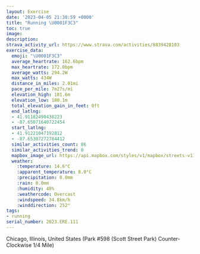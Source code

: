 ```yaml
---
layout: Exercise
date: '2023-04-05 21:38:59 +0000'
title: "Running \U0001F3C3"
toc: true
image:
description:
strava_activity_url: https://www.strava.com/activities/8839428103
exercise_data:
  emoji: "\U0001F3C3"
  average_heartrate: 162.6bpm
  max_heartrate: 172.0bpm
  average_watts: 294.2W
  max_watts: 434W
  distance_in_miles: 2.01mi
  pace_per_mile: 7m27s/mi
  elevation_high: 181.6m
  elevation_low: 180.1m
  total_elevation_gain_in_feet: 0ft
  end_latlng:
  - 41.91182490438223
  - -87.65071640722454
  start_latlng:
  - 41.91221047192812
  - -87.65307272784412
  similar_activities_count: 86
  similar_activities_trend: 0
  mapbox_image_url: https://api.mapbox.com/styles/v1/mapbox/streets-v11/static/path-5+787af2-1.0(i%7Bx~Fbl~uOA%7BAC%5BIUAMN%5Dr%40%7B%40z%40sAFUJ_A%3FyAPo%40Bo%40%40AV%3FMiQ%40%7DAAm%40%40q%40AiBBa%40FMd%40%5DRI%60%40%3F%5CDDBDN%3FT%3F%7CC%40dAHTLPPLRDv%40EXETMP%5BBQ%3FQEqCCWIWOQQI%5BAy%40BQDQLQb%40AXFvCBVHTTRPHR%3F%7C%40ELCVWJS%40q%40EmCEWGOUSUGm%40B_%40BSDIFIJK%5CAxABfABXFVLP%5ER%60ACVEPKRWDO%40%5BCqAI%7DAGOQUSGSAe%40B_%40DKBMLOZE%60%40DnA%40dABVJRZXJBX%3F%60AIZ%5BFMBO%3FcAGwBEQKQIKMEuAIa%40BUA_%40Me%40D_AAKBMLODGF%40dAFdAJ~DCfCBdIC~EOr%40Eb%40),pin-s-s+e5b22e(-87.65138,41.91173),pin-s-f+89ae00(-87.64923999999999,41.911130000000014)/auto/800x800?access_token=pk.eyJ1Ijoiam9zaGJlY2ttYW4iLCJhIjoiY205eWR2aDd1MWZ6djJrbXc4a3M0bWZleiJ9.XiG9OWkNcZk2QzjJbxLB4A
  weather:
    :temperature: 14.6°C
    :apparent_temperature: 8.0°C
    :precipitation: 0.0mm
    :rain: 0.0mm
    :humidity: 48%
    :weathercode: Overcast
    :windspeed: 34.8km/h
    :winddirection: 252°
tags:
- running
serial_number: 2023.ERE.111
---
```

Chicago, Illinois, United States (Park #598 (Scott Street Park) Counter-Clockwise 1/4 Mile)
